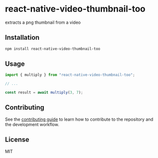 # react-native-video-thumbnail-too

extracts a png thumbnail from a video

## Installation

```sh
npm install react-native-video-thumbnail-too
```

## Usage

```js
import { multiply } from "react-native-video-thumbnail-too";

// ...

const result = await multiply(3, 7);
```

## Contributing

See the [contributing guide](CONTRIBUTING.md) to learn how to contribute to the repository and the development workflow.

## License

MIT
